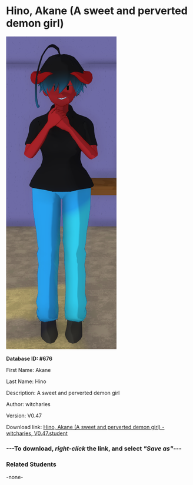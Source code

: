 # Hino, Akane (A sweet and perverted demon girl)

<img src="Files/Hino, Akane (A sweet and perverted demon girl).png" title="Hino, Akane (A sweet and perverted demon girl) - witcharies, V0.47">

**Database ID: #676**

First Name: Akane

Last Name: Hino

Description: A sweet and perverted demon girl

Author: witcharies

Version: V0.47

Download link: <a href="https://raw.githubusercontent.com/Arbiter1223/Daigaku-Gurashi-Custom-Students/master/Students/Files/Hino%2C%20Akane%20(A%20sweet%20and%20perverted%20demon%20girl)%20-%20witcharies%2C%20V0.47.student">Hino, Akane (A sweet and perverted demon girl) - witcharies, V0.47.student</a>

### ---**To download, _right-click_ the link, and select _"Save as"_**---

### Related Students

-none-
